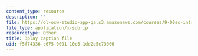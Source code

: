 ```yaml
---
content_type: resource
description: ''
file: https://ol-ocw-studio-app-qa.s3.amazonaws.com/courses/9-00sc-introduction-to-psychology-fall-2011/f5f74336c675009110c51dd2e5c73006_-cK1og4ElKE.srt
file_type: application/x-subrip
resourcetype: Other
title: 3play caption file
uid: f5f74336-c675-0091-10c5-1dd2e5c73006
---
```

